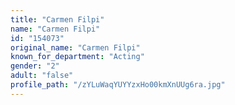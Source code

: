 ```yaml
---
title: "Carmen Filpi"
name: "Carmen Filpi"
id: "154073"
original_name: "Carmen Filpi"
known_for_department: "Acting"
gender: "2"
adult: "false"
profile_path: "/zYLuWaqYUYYzxHo00kmXnUUg6ra.jpg"
---
```

